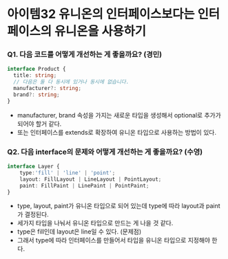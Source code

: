 # 아이템32 유니온의 인터페이스보다는 인터페이스의 유니온을 사용하기

### Q1. 다음 코드를 어떻게 개선하는 게 좋을까요? (경민)

```ts
interface Product {
  title: string;
  // 다음은 둘 다 동시에 있거나 동시에 없습니다.
  manufacturer?: string;
  brand?: string;
}
```
- manufacturer, brand 속성을 가지는 새로운 타입을 생성해서 optional로 추가가 되어야 할거 같다.
- 또는 인터페이스를 extends로 확장하여 유니온 타입으로 사용하는 방법이 있다.

### Q2. 다음 interface의 문제와 어떻게 개선하는 게 좋을까요? (수영)
```ts
interface Layer {
    type:'fill' | 'line' | 'point';
    layout: FillLayout | LineLayout | PointLayout;
    paint: FillPaint | LinePaint | PointPaint;
}
```
- type, layout, paint가 유니온 타입으로 되어 있는데 type에 따라 layout과 paint가 결정된다.
- 세가지 타입을 나눠서 유니온 타입으로 만드는 게 나을 것 같다.
- type은 fill인데 layout은 line일 수 있다. (문제점)
- 그래서 type에 따라 인터페이스를 만들어서 타입을 유니온 타입으로 지정해야 한다.
